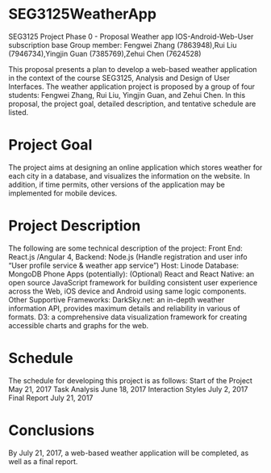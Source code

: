 # SEG3125WeatherApp

SEG3125 Project Phase 0 - Proposal
Weather app IOS-Android-Web-User subscription base
Group member: Fengwei Zhang (7863948),Rui Liu (7946734),Yingjin Guan (7385769),Zehui Chen (7624528)
 
This proposal presents a plan to develop a web-based weather application in the context of the course SEG3125, Analysis and Design of User Interfaces. The weather application project is proposed by a group of four students: Fengwei Zhang, Rui Liu, Yingjin Guan, and Zehui Chen. In this proposal, the project goal, detailed description, and tentative schedule are listed.
 
# Project Goal
The project aims at designing an online application which stores weather for each city in a database, and visualizes the information on the website. In addition, if time permits, other versions of the application may be implemented for mobile devices.
 
# Project Description
The following are some technical description of the project:
Front End: React.js /Angular 4, 
Backend: Node.js (Handle registration and user info “User profile service & weather app service”)
Host: Linode
Database: MongoDB
Phone Apps (potentially): (Optional)
React and React Native: an open source JavaScript framework for building consistent user experience across the Web, iOS device and Android using same logic components.
Other Supportive Frameworks:
DarkSky.net: an in-depth weather information API, provides maximum details and reliability in various of formats.
D3: a comprehensive data visualization framework for creating accessible charts and graphs for the web.
 
# Schedule
The schedule for developing this project is as follows:
Start of the Project								May 21, 2017
Task Analysis									June 18, 2017
Interaction Styles								July 2, 2017
Final Report									July 21, 2017
 
# Conclusions
By July 21, 2017, a web-based weather application will be completed, as well as a final report.
 
 

